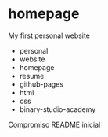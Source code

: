 # homepage
My first personal website
- personal
- website
- homepage
- resume
- github-pages
- html
- css
- binary-studio-academy

Compromiso README inicial
